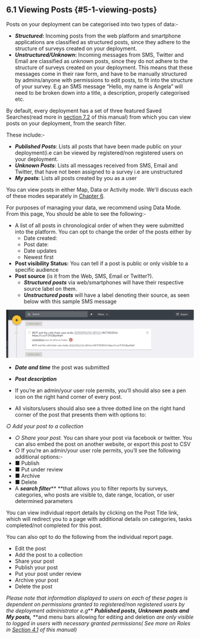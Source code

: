 ## 6.1 Viewing Posts {#5-1-viewing-posts}

Posts on your deployment can be categorised into two types of data:-

* _**Structured**_**:** Incoming posts from the web platform and smartphone applications are classified as structured posts, since they adhere to the structure of surveys created on your deployment.
* _**Unstructured/Unknown**_**:** Incoming messages from SMS, Twitter and Email are classified as unknown posts, since they do not adhere to the structure of surveys created on your deployment. This means that these messages come in their raw form, and have to be manually structured by admins/anyone with permissions to edit posts, to fit into the structure of your survey. E.g an SMS message “Hello, my name is Angela” will need to be broken down into a title, a description, properly categorised etc.

By default, every deployment has a set of three featured Saved Searches\(read more in [section 7.2](../7_analysing_data_on_your_deployment/72_saved_searches.md) of this manual\) from which you can view posts on your deployment, from the search filter.

These include:-

* _**Published Posts**_: Lists all posts that have been made public on your deployment\(i.e can be viewed by registered/non registered users on your deployment.
* _**Unknown Posts**_: Lists all messages received from SMS, Email and Twitter, that have not been assigned to a survey i.e are unstructured
* _**My posts**_: Lists all posts created by you as a user

You can view posts in either Map, Data or Activity mode. We'll discuss each of these modes separately in [Chapter 6](/6_modes_for_visualizing_and_managing_data_on_your_/README.md).

For purposes of managing your data, we recommend using Data Mode. From this page, You should be able to see the following:-

* A list of all posts in chronological order of when they were submitted into the platform. You can opt to change the order of the posts either by 
  * Date created: 
  * Post date:
  * Date updates
  * Newest first
* **Post visibility Status:** You can tell if a post is public or only visible to a specific audience
* **Post source** \(is it from the Web, SMS, Email or Twitter?\).
  * _**Structured posts**_ via web/smartphones will have their respective source label on them.
  * _**Unstructured posts**_ will have a label denoting their source, as seen below with this sample SMS message

![via twitter.jpg](../assets/via_twitterjpg.jpeg)

* _**Date and time**_ the post was submitted
* _**Post description**_
* If you’re an admin/your user role permits, you’ll should also see a pen icon on the right hand corner of every post.

* All visitors/users should also see a three dotted line on the right hand corner of the post that presents them with options to:

_○ Add your post to a collection_

* _○ Share your post._ You can share your post via facebook or twitter. You can also embed the post on another website, or export this post to CSV
* ○ If you’re an admin/your user role permits, you’ll see the following additional options:-
* ■ Publish
* ■ Put under review
* ■ Archive
* ■ Delete
* A _**search filter**_** **that allows you to filter reports by surveys, categories, who posts are visible to, date range, location, or user determined parameters

You can view individual report details by clicking on the Post Title link, which will redirect you to a page with additional details on categories, tasks completed/not completed for this post.

You can also opt to do the following from the individual report page.

* Edit the post
* Add the post to a collection
* Share your post
* Publish your post
* Put your post under review
* Archive your post
* Delete the post

_Please note that information displayed to users on each of these pages is dependent on permissions granted to registered/non registered users by the deployment administrator e.g_** **_**Published posts**,_ _**Unknown posts**_** **_and_ _**My posts,**_** **and menu bars allowing for editing and deletion _are only visible to logged in users with necessary granted permissions\( See more on Roles in_ [_Section 4.1_](../4_managing_people_on_your_deployment/41_roles.md) _of this manual\)_

